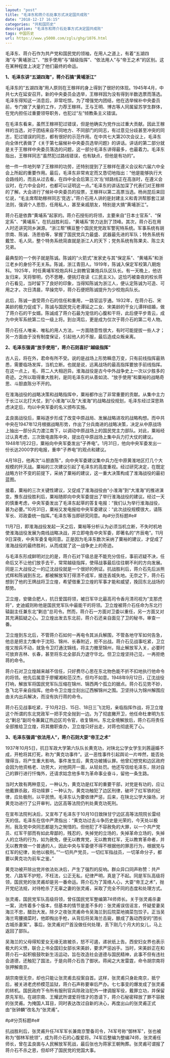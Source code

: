 ```yaml
---
layout: "post"
title: "毛泽东和蒋介石处事方式决定国共成败"
date: "2018-12-17 16:15"
categories: "共和国历史"
description: "毛泽东和蒋介石处事方式决定国共成败"
tags: 中国历史
url: https://www.y5000.com/zgls/ghg/1076.html
---
```






毛泽东、蒋介石作为共产党和国民党的领袖，在用人之道上，有着“五湖四海”与“黄埔浙江”、“放手使用”与“越级指挥”、“依法用人”与“帝王之术”的区别。这在某种程度上决定了他们最终的命运。

**1、毛泽东讲“五湖四海”，蒋介石搞“黄埔浙江”**

毛泽东的“五湖四海”用人原则在王稼祥的身上得到了很好的体现。1945年4月，中共七大在延安召开。新的中央委员会选举，王稼祥因为没有得到半数选票而落选。毛泽东得知这一消息后，非常吃惊。为了增强党内团结，他在选举候补中央委员前，专门做了大量的工作，力荐王稼祥。王与王明、博古等人同属留苏学生群体，在党内担任过重要领导职务，也犯过“左”倾教条主义错误。

在毛泽东看来，虽然王稼祥犯过错误，但是他确实为党作出过重大贡献。因此王稼祥的当选，对于团结来自不同地方、不同部门的同志，有过意见分歧甚至冲突的同志，犯过错误的同志，都有很好的示范作用。在中共七大第20次会议上，毛泽东向全体代表做了《关于第七届候补中央委员选举问题》的讲话。讲话的第二部分就是关于王稼祥中央委员落选的问题，这一部分毛泽东讲得最多，也最着力。毛泽东指出，王稼祥同志“虽然犯过路线错误，也有缺点，但他是有功的”。

他一件一件地列举了王稼祥的功劳，还特别提到了王稼祥在遵义会议和六届六中全会上所起的重要作用。最后，毛泽东非常肯定而又恳切地指出：“他是能够执行大会路线的，而且从过去看，在四中全会后第三次‘左’倾路线正在高涨时，在遵义会议时，在六中全会时，也都可以证明这一点。”毛泽东的讲话加深了代表们对王稼祥的了解。大会进行了候补中央委员的投票，王稼祥以第二高票当选。杨尚昆后来回忆说，“毛主席帮助稼祥同志‘竞选’。”蒋介石用人讲的是封建主义和青洪帮那套江湖法则，强调个人恩怨，任用私人，甚至亲戚朋友，特别是大搞“黄埔浙江”。

蒋介石是依靠“黄埔系”起家的。蒋介石授衔的将领，主要来自“日本士官系”、“保定系”、“黄埔系”。在抗战胜利后，“黄埔系”势力达到了顶峰。其次，蒋介石在用人时还讲究同乡渊源。“浙江帮”横亘整个国民党党政军警宪特系统。军事系统有胡宗南、陈诚、汤恩伯等，掌握了国民党兵力最盛、武器最先进的军队；特务系统有戴笠、毛人凤，整个特务系统简直就是浙江人的天下；党务系统有陈果夫、陈立夫兄弟。

最典型的一个例子就是陈诚。陈诚的“火箭式”发家史与其“保定系”、“黄埔系”和浙江老乡的身份不无关系。陈诚，浙江青田人。1919年，陈诚入保定军校第八期炮科。1925年，时任黄埔军校炮兵科上尉教官兼炮兵队区队长。有一天晚上，他访友归来，天将黎明，仍不思睡，便挑灯夜读《三民主义》。这恰巧被查夜的校长蒋介石看见，当时留下了良好的印象，当得知陈诚为浙江人，便认定陈诚为可造、可用之才。次日清晨，早操完毕，蒋介石便把陈诚提升为少校炮兵队长。

此后，陈诚一直受蒋介石的信任和重用，一路官运亨通。1932年，在蒋介石、宋美龄的极力促成下，陈诚与国民党元老谭延之二女、宋美龄的干女儿谭祥结婚，做了蒋介石的干女婿。陈诚成了蒋介石最为宠信的心腹和干将，此后便平步青云，成为中央军系统第二位一级上将。到台湾后，更是成为仅次于蒋介石的第二号人物。

蒋介石任人唯亲、唯私的用人方法，一方面随意性很大，有时可能提拔一些人才；另一方面由于没有制度保证，引起他人的不服，最后造成众叛亲离。

**2、毛泽东强调“放手使用”，蒋介石则喜好“越级指挥”**

古人云，将在外，君命有所不受。说的是战场上形势瞬息万变，只有前线指挥最熟悉，需要临场发挥，当机立断。也就是说，远离战场的最高指挥要放手前线指挥。在这一点上，毛、蒋二人大相迥异。淮海战役是古今中外战争史上一次以少胜多的奇迹。之所以取得重大胜利，是同毛泽东的从善如流、“放手使用”和粟裕的战略奇思、斗胆直陈分不开的。

在淮海战役的战略决策和战略指挥中，粟裕都作出了非常重要的贡献。从集中主力于长江以北打大仗，到“小淮海”以及“大淮海”的战略战役规划，毛泽东经过深思熟虑决定后，均以中央军委的名义颁布实施。

孟良崮战役后，粟裕逐步形成了改变中原战局、发展战略进攻的战略构想。而中共中央在1947年12月根据战略形势，作出了分兵南进的战略决策，决定从中原战场上抽出一部分兵力渡江南下，以调动中原战场上的国民党主力部队。对此，粟裕经过认真考虑，三次致电直陈中央，提出在中原战场上集中兵力打大仗的建议。1948年1月22日，粟裕向中央军委发出“子养电”。1月31日，他向中央军委发出一份长达2000字的电报，重申“子养电”的观点和建议。

4月18日，他再次“斗胆直陈”，向中央军委建议集中兵力在中原黄淮地区打几个大规模的歼灭战。粟裕的三次建议引起了毛泽东的高度重视。经过研究决定，在既定战略方针不变的前提下，采纳了粟裕的建议，这一重大决策构成了淮海战役的最初蓝图。

接着，粟裕的三次关键性建议，又促成了淮海战役由“小淮海”到“大淮海”的推进演变。豫东战役胜利后，粟裕随即向中央军委提出了举行淮海战役的建议。经过一天的慎重考虑，中央军委发出了毛泽东起草的答复电报：“我们认为举行淮海战役，甚为必要。”10月31日，粟裕又发电报给中央军委建议：“此次战役规模很大，请陈军长、邓政委统一指挥。”毛泽东等当即研究同意。#p#分页标题#e#

11月7日，即淮海战役发起一天之后，粟裕等分析认为必须当机立断，不失时机地使淮海战役发展为南线战略决战，并立即电告中央军委，即著名的“齐辰电”。11月9日深夜，中央军委复电同意。正是因为毛泽东数次采纳了粟裕的建议，才促成了淮海战役的最终胜利，从而成就了这一战争史上的奇迹。

与毛泽东形成鲜明对比的是，蒋介石对下级总是不能充分信任，事前迟疑不决，任命后又不让他们放手去干，常常越级指挥，使得战事最后往往朝不利的方向发展。同是三大战役之一的辽沈战役就是一个很好的例证。抗战胜利后，蒋介石先后派熊式辉和陈诚到东北，都被解放军打得溃不成军，接连丢城失地。无奈之下，蒋介石想到了他的王牌战将卫立煌，希望借重卫立煌的军事才能和威望，挽回东北战场的颓势。

卫立煌，安徽合肥人，抗日爱国将领，被日军华北最高司令香月清司视为“支那虎将”，史迪威则称他是国民党军队中最能干的将领。卫立煌被蒋介石任命为东北行辕副主任兼东北“剿总”总司令。然而，蒋介石一方面对卫委以重任，另一方面又对其充满狐疑之心。卫立煌出发去东北前，蒋介石还亲自面见了卫的秘书，审查一番。

卫立煌到东北后，不管蒋介石如何一再电令其派兵解围，不管各地守军如何告急，他总是把主力集中于沈阳、锦州、长春附近，拒不出战。蒋介石见战事吃紧，卫立煌又按兵不动，就急令卫打通沈锦线，将主力撤至锦州，阻止解放军入关，必要时可放弃吉林、长春，甚至将东北全部兵力退守华北。但卫立煌坚持己见，一再拒绝蒋的命令。

蒋介石对卫立煌越来越不信任，只好费尽心思在东北物色能不折不扣地执行他命令的将领。他先后属意于廖耀湘和范汉杰，但均不如意。1948年9月12日，辽沈战役打响，解放军将国民党军队压缩在锦州、锦西两个孤立的据点。蒋介石见势不妙，急飞北平亲自指挥。他命令卫立煌立刻出辽西解锦州之围。卫坚持认为锦州解围应由关内出兵解决，而没有执行蒋的命令。

蒋介石见战事吃紧，于10月2日、15日、18日三飞沈阳，亲临指挥作战，将卫立煌这个所谓的东北党政军一把手完全抛到一边。为了彻底撇开卫，他任命杜聿明为东北“剿总”副司令兼冀辽热边区司令官，收复锦州。东北全境解放后，蒋介石将责任全部推给卫立煌，将其撤职查办，卫立煌只好出走，对蒋也彻底死了心。

**3、毛泽东强调“依法用人”，蒋介石则大耍“帝王之术”**

1937年10月5日，抗日军政大学第六队队长黄克功，对陕北公学女学生刘茜逼婚不成，开枪将其打死，称为“黄克功事件”。这一恶性事件引起舆论一片哗然，能否处理得当，将产生重大影响。事件发生后，黄克功被捕认罪。他曾幻想党和边区政府会因为他资格老、功劳大，对他网开一面，从轻处罚。他还写信给毛泽东，除对自己的罪行进行忏悔外，还请求姑念他多年为革命事业奋斗，留他一条生路。

当时大致有两种意见，一种认为，黄克功是红军的重要干部，对党是有功的，应让他戴罪杀敌，将功赎罪；一种认为，黄克功触犯了边区刑律，破坏了红军铁的纪律，应处极刑，以平民愤。毛泽东认为要依律严惩，后来，在陕北公学大操场，对黄克功进行了公开审判，边区高等法院仍判处黄克功死刑。

在宣布法院判决后，又宣布了毛泽东于10月10日致陕甘宁边区高等法院院长雷经天的信。毛泽东在信中严肃指出：“黄克功过去斗争历史是光荣的，今天处以极刑，我及党中央同志都是为之惋惜的。但他犯了不容赦免的大罪，以一个共产党员、红军干部而有如此卑鄙的，残忍的，失掉党的立场的，失掉革命立场的，失掉人的立场的行为，如为赦免，便无以教育党，无以教育红军，无以教育革命者，并无以教育做一个普通的人，因此中央与军委便不得不根据他的罪恶行为，根据党与红军的纪律，处他以极刑。”“一切共产党员，一切红军指战员，一切革命分子，都要以黄克功为前车之鉴。”

黄克功被开除出党并依法处决后，产生了强烈的反响。群众异口同声称赞：共产党、八路军不护短，不枉法，公正无私，纪律严明，真是了不起。同是军队高级将领，国民党的张灵甫却是另一番命运。蒋介石为了笼络人心，大耍“帝王之术”，抛开党纪法规，对待枪杀了无辜之妻的张灵甫，采取了完全不同的态度和处理方式。

张灵甫，国民党军队高级将领，曾任国民党军整编第74师师长。关于张灵甫杀妻一案，流传着多个版本，但基本的情节是差不多的：张灵甫误信谣言，怀疑爱妻吴海兰不忠，醋劲大发。除夕之夜张灵甫命令吴海兰到后院菜地摘菜包饺子。正当吴海兰弯腰摘菜时，他即掏出手枪，从背后将吴海兰击毙，酿成了轰动西安的“团长古城杀妻案”。事后，张灵甫对尸首没做任何处理，丢下刚几个月大的女儿，马上返回了部队。

吴海兰的父母得知爱女无缘无故被杀，怒不可遏，递状纸上告。西安妇女界也表示极大的义愤，联合上书全国妇女部长宋美龄，要求严惩凶手。当时，宋美龄正在和蒋介石一起积极鼓吹新生活运动，旨在改造社会道德与国民精神，此事不但有违社会道德，还触犯了国法，于是向蒋介石告了御状。蒋闻之大发雷霆，命令胡宗南将张押解南京。

胡宗南很无奈，却也只能让张灵甫去投案自首。这样，张灵甫只身赴南京，抵宁后，被关进老虎桥模范监狱，蒋介石声称要审后严办。七七事变的爆发成了张灵甫的转机。国民政府下令所有服刑官兵除政治犯外一律调服军役，戴罪立功，并保留原先军衔。在胡宗南、王耀武所谓爱将惜才的恳请下，蒋介石秘密释放了罪不容赦的张灵甫。为掩国人耳目，同时表达改过自新的决心，再度出山的张灵甫正式由“张钟麟”改名为“张灵甫”。

#p#分页标题#e#

抗战胜利后，张灵甫升任74军军长兼南京警备司令，74军号称“御林军”，张也被称为“御林军统领”，成为蒋介石的心腹爱将。74军后整编为整编74师，张灵甫任师长，曾在孟良崮与人民解放军死战，最后张也为蒋家王朝殉葬。张灵甫可谓报了蒋介石不杀之恩，但却坏了国民党的党国大事。
